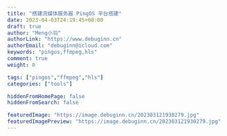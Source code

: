 ```yaml
---
title: "搭建流媒体服务器 PingOS 平台搭建"
date: 2023-04-03T24:19:45+08:00
draft: true
author: "Meng小羽"
authorLink: "https://www.debuginn.cn"
authorEmail: "debuginn@icloud.com"
keywords: "pingos,ffmpeg,hls"
comment: true
weight: 0

tags: ["pingos","ffmpeg","hls"]
categories: ["tools"]

hiddenFromHomePage: false
hiddenFromSearch: false

featuredImage: "https://image.debuginn.cn/202303121930279.jpg"
featuredImagePreview: "https://image.debuginn.cn/202303121930279.jpg"
---
```



